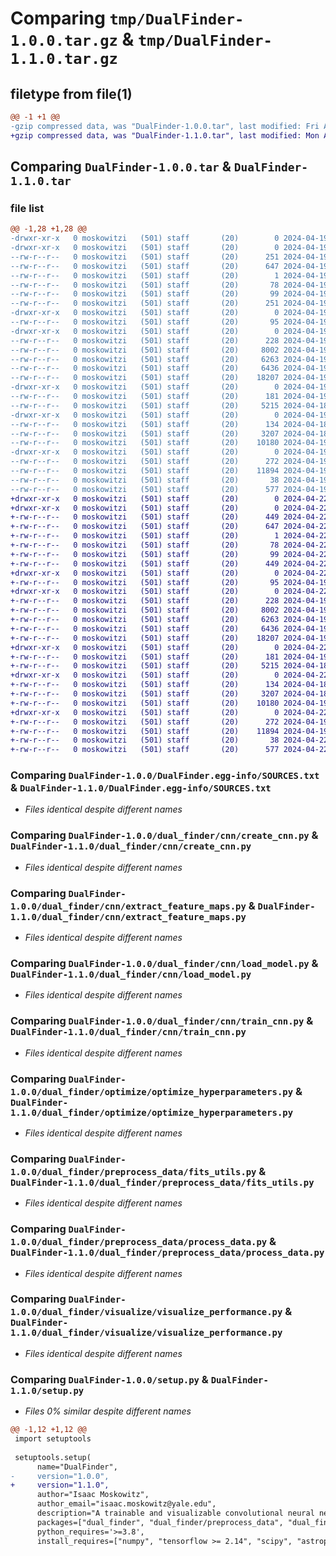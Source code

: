 # Comparing `tmp/DualFinder-1.0.0.tar.gz` & `tmp/DualFinder-1.1.0.tar.gz`

## filetype from file(1)

```diff
@@ -1 +1 @@
-gzip compressed data, was "DualFinder-1.0.0.tar", last modified: Fri Apr 19 15:05:33 2024, max compression
+gzip compressed data, was "DualFinder-1.1.0.tar", last modified: Mon Apr 22 02:00:23 2024, max compression
```

## Comparing `DualFinder-1.0.0.tar` & `DualFinder-1.1.0.tar`

### file list

```diff
@@ -1,28 +1,28 @@
-drwxr-xr-x   0 moskowitzi   (501) staff       (20)        0 2024-04-19 15:05:33.533224 DualFinder-1.0.0/
-drwxr-xr-x   0 moskowitzi   (501) staff       (20)        0 2024-04-19 15:05:33.530525 DualFinder-1.0.0/DualFinder.egg-info/
--rw-r--r--   0 moskowitzi   (501) staff       (20)      251 2024-04-19 15:05:33.000000 DualFinder-1.0.0/DualFinder.egg-info/PKG-INFO
--rw-r--r--   0 moskowitzi   (501) staff       (20)      647 2024-04-19 15:05:33.000000 DualFinder-1.0.0/DualFinder.egg-info/SOURCES.txt
--rw-r--r--   0 moskowitzi   (501) staff       (20)        1 2024-04-19 15:05:33.000000 DualFinder-1.0.0/DualFinder.egg-info/dependency_links.txt
--rw-r--r--   0 moskowitzi   (501) staff       (20)       78 2024-04-19 15:05:33.000000 DualFinder-1.0.0/DualFinder.egg-info/requires.txt
--rw-r--r--   0 moskowitzi   (501) staff       (20)       99 2024-04-19 15:05:33.000000 DualFinder-1.0.0/DualFinder.egg-info/top_level.txt
--rw-r--r--   0 moskowitzi   (501) staff       (20)      251 2024-04-19 15:05:33.533086 DualFinder-1.0.0/PKG-INFO
-drwxr-xr-x   0 moskowitzi   (501) staff       (20)        0 2024-04-19 15:05:33.530670 DualFinder-1.0.0/dual_finder/
--rw-r--r--   0 moskowitzi   (501) staff       (20)       95 2024-04-19 00:27:48.000000 DualFinder-1.0.0/dual_finder/__init__.py
-drwxr-xr-x   0 moskowitzi   (501) staff       (20)        0 2024-04-19 15:05:33.531404 DualFinder-1.0.0/dual_finder/cnn/
--rw-r--r--   0 moskowitzi   (501) staff       (20)      228 2024-04-19 00:33:20.000000 DualFinder-1.0.0/dual_finder/cnn/__init__.py
--rw-r--r--   0 moskowitzi   (501) staff       (20)     8002 2024-04-19 01:59:26.000000 DualFinder-1.0.0/dual_finder/cnn/create_cnn.py
--rw-r--r--   0 moskowitzi   (501) staff       (20)     6263 2024-04-19 02:03:16.000000 DualFinder-1.0.0/dual_finder/cnn/extract_feature_maps.py
--rw-r--r--   0 moskowitzi   (501) staff       (20)     6436 2024-04-19 14:24:39.000000 DualFinder-1.0.0/dual_finder/cnn/load_model.py
--rw-r--r--   0 moskowitzi   (501) staff       (20)    18207 2024-04-19 04:37:18.000000 DualFinder-1.0.0/dual_finder/cnn/train_cnn.py
-drwxr-xr-x   0 moskowitzi   (501) staff       (20)        0 2024-04-19 15:05:33.531916 DualFinder-1.0.0/dual_finder/optimize/
--rw-r--r--   0 moskowitzi   (501) staff       (20)      181 2024-04-19 00:45:49.000000 DualFinder-1.0.0/dual_finder/optimize/__init__.py
--rw-r--r--   0 moskowitzi   (501) staff       (20)     5215 2024-04-18 21:16:21.000000 DualFinder-1.0.0/dual_finder/optimize/optimize_hyperparameters.py
-drwxr-xr-x   0 moskowitzi   (501) staff       (20)        0 2024-04-19 15:05:33.532516 DualFinder-1.0.0/dual_finder/preprocess_data/
--rw-r--r--   0 moskowitzi   (501) staff       (20)      134 2024-04-18 21:40:09.000000 DualFinder-1.0.0/dual_finder/preprocess_data/__init__.py
--rw-r--r--   0 moskowitzi   (501) staff       (20)     3207 2024-04-18 21:16:21.000000 DualFinder-1.0.0/dual_finder/preprocess_data/fits_utils.py
--rw-r--r--   0 moskowitzi   (501) staff       (20)    10180 2024-04-19 04:23:09.000000 DualFinder-1.0.0/dual_finder/preprocess_data/process_data.py
-drwxr-xr-x   0 moskowitzi   (501) staff       (20)        0 2024-04-19 15:05:33.532876 DualFinder-1.0.0/dual_finder/visualize/
--rw-r--r--   0 moskowitzi   (501) staff       (20)      272 2024-04-19 00:47:02.000000 DualFinder-1.0.0/dual_finder/visualize/__init__.py
--rw-r--r--   0 moskowitzi   (501) staff       (20)    11894 2024-04-19 14:47:26.000000 DualFinder-1.0.0/dual_finder/visualize/visualize_performance.py
--rw-r--r--   0 moskowitzi   (501) staff       (20)       38 2024-04-19 15:05:33.533282 DualFinder-1.0.0/setup.cfg
--rw-r--r--   0 moskowitzi   (501) staff       (20)      577 2024-04-19 15:01:47.000000 DualFinder-1.0.0/setup.py
+drwxr-xr-x   0 moskowitzi   (501) staff       (20)        0 2024-04-22 02:00:23.428243 DualFinder-1.1.0/
+drwxr-xr-x   0 moskowitzi   (501) staff       (20)        0 2024-04-22 02:00:23.422464 DualFinder-1.1.0/DualFinder.egg-info/
+-rw-r--r--   0 moskowitzi   (501) staff       (20)      449 2024-04-22 02:00:23.000000 DualFinder-1.1.0/DualFinder.egg-info/PKG-INFO
+-rw-r--r--   0 moskowitzi   (501) staff       (20)      647 2024-04-22 02:00:23.000000 DualFinder-1.1.0/DualFinder.egg-info/SOURCES.txt
+-rw-r--r--   0 moskowitzi   (501) staff       (20)        1 2024-04-22 02:00:23.000000 DualFinder-1.1.0/DualFinder.egg-info/dependency_links.txt
+-rw-r--r--   0 moskowitzi   (501) staff       (20)       78 2024-04-22 02:00:23.000000 DualFinder-1.1.0/DualFinder.egg-info/requires.txt
+-rw-r--r--   0 moskowitzi   (501) staff       (20)       99 2024-04-22 02:00:23.000000 DualFinder-1.1.0/DualFinder.egg-info/top_level.txt
+-rw-r--r--   0 moskowitzi   (501) staff       (20)      449 2024-04-22 02:00:23.428005 DualFinder-1.1.0/PKG-INFO
+drwxr-xr-x   0 moskowitzi   (501) staff       (20)        0 2024-04-22 02:00:23.422589 DualFinder-1.1.0/dual_finder/
+-rw-r--r--   0 moskowitzi   (501) staff       (20)       95 2024-04-19 00:27:48.000000 DualFinder-1.1.0/dual_finder/__init__.py
+drwxr-xr-x   0 moskowitzi   (501) staff       (20)        0 2024-04-22 02:00:23.424857 DualFinder-1.1.0/dual_finder/cnn/
+-rw-r--r--   0 moskowitzi   (501) staff       (20)      228 2024-04-19 00:33:20.000000 DualFinder-1.1.0/dual_finder/cnn/__init__.py
+-rw-r--r--   0 moskowitzi   (501) staff       (20)     8002 2024-04-19 01:59:26.000000 DualFinder-1.1.0/dual_finder/cnn/create_cnn.py
+-rw-r--r--   0 moskowitzi   (501) staff       (20)     6263 2024-04-19 02:03:16.000000 DualFinder-1.1.0/dual_finder/cnn/extract_feature_maps.py
+-rw-r--r--   0 moskowitzi   (501) staff       (20)     6436 2024-04-19 14:24:39.000000 DualFinder-1.1.0/dual_finder/cnn/load_model.py
+-rw-r--r--   0 moskowitzi   (501) staff       (20)    18207 2024-04-19 04:37:18.000000 DualFinder-1.1.0/dual_finder/cnn/train_cnn.py
+drwxr-xr-x   0 moskowitzi   (501) staff       (20)        0 2024-04-22 02:00:23.425530 DualFinder-1.1.0/dual_finder/optimize/
+-rw-r--r--   0 moskowitzi   (501) staff       (20)      181 2024-04-19 00:45:49.000000 DualFinder-1.1.0/dual_finder/optimize/__init__.py
+-rw-r--r--   0 moskowitzi   (501) staff       (20)     5215 2024-04-18 21:16:21.000000 DualFinder-1.1.0/dual_finder/optimize/optimize_hyperparameters.py
+drwxr-xr-x   0 moskowitzi   (501) staff       (20)        0 2024-04-22 02:00:23.426647 DualFinder-1.1.0/dual_finder/preprocess_data/
+-rw-r--r--   0 moskowitzi   (501) staff       (20)      134 2024-04-18 21:40:09.000000 DualFinder-1.1.0/dual_finder/preprocess_data/__init__.py
+-rw-r--r--   0 moskowitzi   (501) staff       (20)     3207 2024-04-18 21:16:21.000000 DualFinder-1.1.0/dual_finder/preprocess_data/fits_utils.py
+-rw-r--r--   0 moskowitzi   (501) staff       (20)    10180 2024-04-19 04:23:09.000000 DualFinder-1.1.0/dual_finder/preprocess_data/process_data.py
+drwxr-xr-x   0 moskowitzi   (501) staff       (20)        0 2024-04-22 02:00:23.427492 DualFinder-1.1.0/dual_finder/visualize/
+-rw-r--r--   0 moskowitzi   (501) staff       (20)      272 2024-04-19 00:47:02.000000 DualFinder-1.1.0/dual_finder/visualize/__init__.py
+-rw-r--r--   0 moskowitzi   (501) staff       (20)    11894 2024-04-19 14:47:26.000000 DualFinder-1.1.0/dual_finder/visualize/visualize_performance.py
+-rw-r--r--   0 moskowitzi   (501) staff       (20)       38 2024-04-22 02:00:23.428293 DualFinder-1.1.0/setup.cfg
+-rw-r--r--   0 moskowitzi   (501) staff       (20)      577 2024-04-22 01:59:07.000000 DualFinder-1.1.0/setup.py
```

### Comparing `DualFinder-1.0.0/DualFinder.egg-info/SOURCES.txt` & `DualFinder-1.1.0/DualFinder.egg-info/SOURCES.txt`

 * *Files identical despite different names*

### Comparing `DualFinder-1.0.0/dual_finder/cnn/create_cnn.py` & `DualFinder-1.1.0/dual_finder/cnn/create_cnn.py`

 * *Files identical despite different names*

### Comparing `DualFinder-1.0.0/dual_finder/cnn/extract_feature_maps.py` & `DualFinder-1.1.0/dual_finder/cnn/extract_feature_maps.py`

 * *Files identical despite different names*

### Comparing `DualFinder-1.0.0/dual_finder/cnn/load_model.py` & `DualFinder-1.1.0/dual_finder/cnn/load_model.py`

 * *Files identical despite different names*

### Comparing `DualFinder-1.0.0/dual_finder/cnn/train_cnn.py` & `DualFinder-1.1.0/dual_finder/cnn/train_cnn.py`

 * *Files identical despite different names*

### Comparing `DualFinder-1.0.0/dual_finder/optimize/optimize_hyperparameters.py` & `DualFinder-1.1.0/dual_finder/optimize/optimize_hyperparameters.py`

 * *Files identical despite different names*

### Comparing `DualFinder-1.0.0/dual_finder/preprocess_data/fits_utils.py` & `DualFinder-1.1.0/dual_finder/preprocess_data/fits_utils.py`

 * *Files identical despite different names*

### Comparing `DualFinder-1.0.0/dual_finder/preprocess_data/process_data.py` & `DualFinder-1.1.0/dual_finder/preprocess_data/process_data.py`

 * *Files identical despite different names*

### Comparing `DualFinder-1.0.0/dual_finder/visualize/visualize_performance.py` & `DualFinder-1.1.0/dual_finder/visualize/visualize_performance.py`

 * *Files identical despite different names*

### Comparing `DualFinder-1.0.0/setup.py` & `DualFinder-1.1.0/setup.py`

 * *Files 0% similar despite different names*

```diff
@@ -1,12 +1,12 @@
 import setuptools
 
 setuptools.setup(
      name="DualFinder",
-     version="1.0.0",
+     version="1.1.0",
      author="Isaac Moskowitz",
      author_email="isaac.moskowitz@yale.edu",
      description="A trainable and visualizable convolutional neural network designed to detect galaxy and AGN mergers. ",
      packages=["dual_finder", "dual_finder/preprocess_data", "dual_finder/cnn", "dual_finder/visualize", "dual_finder/optimize"],
      python_requires='>=3.8',
      install_requires=["numpy", "tensorflow >= 2.14", "scipy", "astropy", "scikit-learn", "optuna", "matplotlib", "streamlit"]
```

